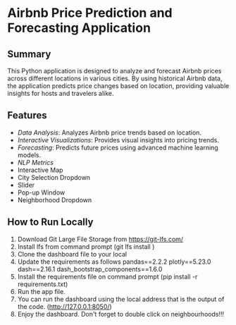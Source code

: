 # Airbnb Price Prediction and Forecasting Application

## Summary
This Python application is designed to analyze and forecast Airbnb prices across different locations in various cities. By using historical Airbnb data, the application predicts price changes based on location, providing valuable insights for hosts and travelers alike.

## Features
- *Data Analysis*: Analyzes Airbnb price trends based on location.
- *Interactive Visualizations*: Provides visual insights into pricing trends.
- *Forecasting*: Predicts future prices using advanced machine learning models.
- *NLP Metrics*
- Interactive Map
- City Selection Dropdown
- Slider
- Pop-up Window
- Neighborhood  Dropdown



## How to Run Locally

1. Download Git Large File Storage from https://git-lfs.com/
2. Install lfs from command prompt (git lfs install )
3. Clone the dashboard file to your local
4. Update the requirements as follows
pandas==2.2.2
plotly==5.23.0
dash==2.16.1
dash_bootstrap_components==1.6.0
5. Install the requirements file on command prompt (pip install -r requirements.txt)
6. Run the app file.
7. You can run the dashboard using the local address that is the output of the code. (http://127.0.0.1:8050/)
8. Enjoy the dashboard. Don't forget to double click on neighbourhoods!!!


